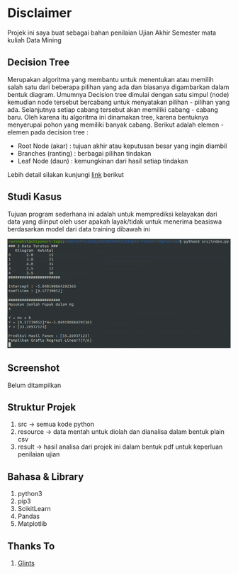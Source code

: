 # Disclaimer

Projek ini saya buat sebagai bahan penilaian Ujian Akhir Semester mata kuliah Data Mining

## Decision Tree

Merupakan algoritma yang membantu untuk menentukan atau memilih salah satu dari beberapa pilihan yang ada dan biasanya digambarkan dalam bentuk diagram. Umumnya Decision tree dimulai dengan satu simpul (node) kemudian node tersebut bercabang untuk menyatakan pilihan - pilihan yang ada. Selanjutnya setiap cabang tersebut akan memiliki cabang - cabang baru. Oleh karena itu algoritma ini dinamakan tree, karena bentuknya menyerupai pohon yang memiliki banyak cabang. Berikut adalah elemen - elemen pada decision tree :

- Root Node (akar) : tujuan akhir atau keputusan besar yang ingin diambil
- Branches (ranting) : berbagai pilihan tindakan
- Leaf Node (daun) : kemungkinan dari hasil setiap tindakan

Lebih detail silakan kunjungi [link](https://glints.com/id/lowongan/decision-tree-adalah/) berikut

## Studi Kasus

Tujuan program sederhana ini adalah untuk memprediksi kelayakan dari data yang diinput oleh user apakah layak/tidak untuk menerima beasiswa berdasarkan model dari data training dibawah ini

![Data Penerima Beasiswa Sekolah A](https://github.com/raviMukti/simple-linear-regression/blob/master/img/AppRun.png)

## Screenshot
Belum ditampilkan

## Struktur Projek

1. src -> semua kode python
2. resource ->  data mentah untuk diolah dan dianalisa dalam bentuk plain csv
3. result -> hasil analisa dari projek ini dalam bentuk pdf untuk keperluan penilaian ujian

## Bahasa & Library
1. python3
2. pip3
3. ScikitLearn
4. Pandas
5. Matplotlib


## Thanks To

1. [Glints](https://glints.com/id/lowongan/decision-tree-adalah/)

